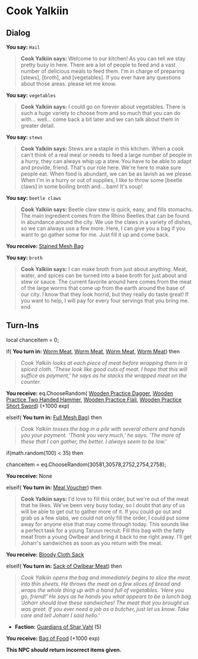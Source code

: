 # Cook Yalkiin





## Dialog

**You say:** `Hail`



>**Cook Yalkiin says:** Welcome to our kitchen! As you can tell we stay pretty busy in here.  There are a lot of people to feed and a vast number of delicious meals to feed them.  I'm in charge of preparing [stews], [broth], and [vegetables].  If you ever have any questions about those areas. please let me know.

**You say:** `vegetables`



>**Cook Yalkiin says:** I could go on forever about vegetables. There is such a huge variety to choose from and so much that you can do with... well... come back a bit later and we can talk about them in greater detail.

**You say:** `stews`



>**Cook Yalkiin says:** Stews are a staple in this kitchen. When a cook can't think of a real meal or needs to feed a large number of people in a hurry, they can always whip up a stew. You have to be able to adapt and provide, friend. That's our role here. We're here to make sure people eat. When food is abundant, we can be as lavish as we please. When I'm in a hurry or out of supplies, I like to throw some [beetle claws] in some boiling broth and... bam! It's soup!

**You say:** `beetle claws`



>**Cook Yalkiin says:** Beetle claw stew is quick, easy, and fills stomachs. The main ingredient comes from the Rhino Beetles that can be found in abundance around the city. We use the claws in a variety of dishes, so we can always use a few more. Here, I can give you a bag if you want to go gather some for me. Just fill it up and come back.


**You receive:**  [Stained Mesh Bag](/item/17074)

**You say:** `broth`



>**Cook Yalkiin says:** I can make broth from just about anything. Meat, water, and spices can be turned into a base broth for just about and stew or sauce. The current favorite around here comes from the meat of the large worms that come up from the earth around the base of our city. I know that they look horrid, but they really do taste great! If you want to help, I will pay for every four servings that you bring me.
end

## Turn-Ins



local chanceitem = 0;



if( **You turn in:** [Worm Meat](/item/10390), [Worm Meat](/item/10390), [Worm Meat](/item/10390), [Worm Meat](/item/10390)) then


>*Cook Yalkiin looks at each piece of meat before wrapping them in a spiced cloth. 'These look like good cuts of meat. I hope that this will suffice as payment,' he says as he stacks the wrapped meat on the counter.*


 **You receive:** eq.ChooseRandom( [Wooden Practice Dagger](/item/30580), [Wooden Practice Two Handed Hammer](/item/30577), [Wooden Practice Flail](/item/30579), [Wooden Practice Short Sword](/item/30572)) (+1000 exp)

elseif( **You turn in:** [Full Mesh Bag](/item/10391)) then


>*Cook Yalkiin tosses the bag in a pile with several others and hands you your payment. 'Thank you very much,' he says. 'The more of these that I can gather, the better. I always seem to be low.'*


if(math.random(100) < 35) then



chanceitem = eq.ChooseRandom(30581,30578,2752,2754,2758);



 **You receive:** None 

elseif( **You turn in:** [Meal Voucher](/item/5559)) then


>**Cook Yalkiin says:** I'd love to fill this order, but we're out of the meat that he likes. We've been very busy today, so I doubt that any of us will be able to get out to gather more of it. If you could go out and grab us a few slabs, we could not only fill the order, I could put some away for anyone else that may come through today. This sounds like a perfect task for a young Taruun recruit. Fill this bag with the fatty meat from a young Owlbear and bring it back to me right away. I'll get Joharr's sandwiches as soon as you return with the meat.


 **You receive:**  [Bloody Cloth Sack](/item/17608) 

elseif( **You turn in:** [Sack of Owlbear Meat](/item/5562)) then


>*Cook Yalkiin opens the bag and immediately begins to slice the meat into thin sheets. He throws the meat on a few slices of bread and wraps the whole thing up with a hand full of vegetables. 'Here you go, friend!' He says as he hands you what appears to be a lunch bag. 'Joharr should love these sandwiches! The meat that you brought us was great. If you ever need a job as a butcher, just let us know. Take care and tell Joharr I said hello.'*


* __Faction:__ [Guardians of Shar Vahl](/faction/1513) (5)


 **You receive:**  [Bag of Food](/item/5563) (+1000 exp)

**This NPC *should* return incorrect items given.**
